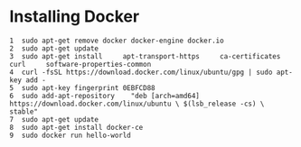 # Installing Docker
    1  sudo apt-get remove docker docker-engine docker.io
    2  sudo apt-get update
    3  sudo apt-get install     apt-transport-https     ca-certificates     curl     software-properties-common
    4  curl -fsSL https://download.docker.com/linux/ubuntu/gpg | sudo apt-key add -
    5  sudo apt-key fingerprint 0EBFCD88
    6  sudo add-apt-repository    "deb [arch=amd64] https://download.docker.com/linux/ubuntu \ $(lsb_release -cs) \ stable"
    7  sudo apt-get update
    8  sudo apt-get install docker-ce
    9  sudo docker run hello-world
